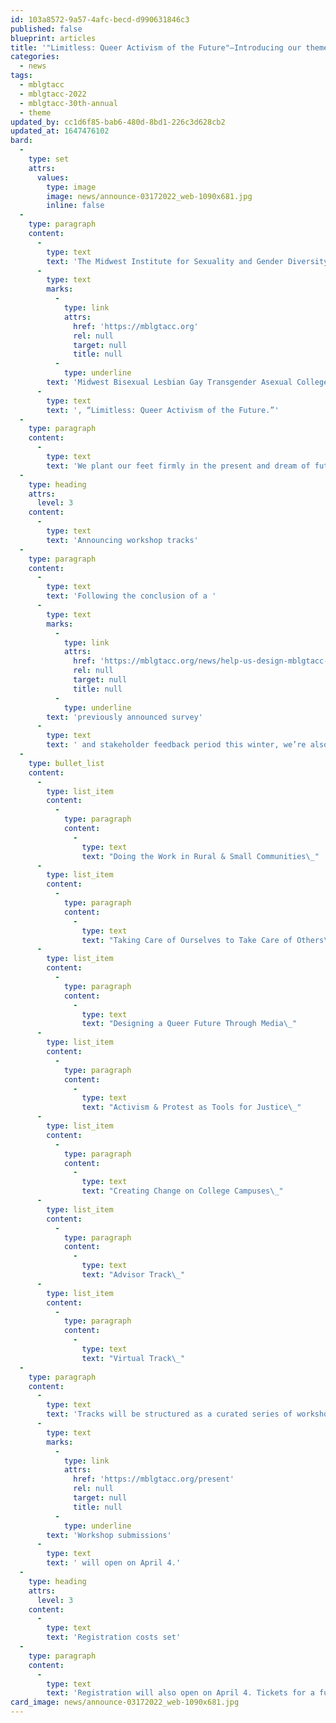 ```yaml
---
id: 103a8572-9a57-4afc-becd-d990631846c3
published: false
blueprint: articles
title: '"Limitless: Queer Activism of the Future"—Introducing our theme for the 30th annual MBLGTACC, plus new track and registration details'
categories:
  - news
tags:
  - mblgtacc
  - mblgtacc-2022
  - mblgtacc-30th-annual
  - theme
updated_by: cc1d6f85-bab6-480d-8bd1-226c3d628cb2
updated_at: 1647476102
bard:
  -
    type: set
    attrs:
      values:
        type: image
        image: news/announce-03172022_web-1090x681.jpg
        inline: false
  -
    type: paragraph
    content:
      -
        type: text
        text: 'The Midwest Institute for Sexuality and Gender Diversity and the 2022 MBLGTACC planning team are pleased to announce the theme of the 30th annual '
      -
        type: text
        marks:
          -
            type: link
            attrs:
              href: 'https://mblgtacc.org'
              rel: null
              target: null
              title: null
          -
            type: underline
        text: 'Midwest Bisexual Lesbian Gay Transgender Asexual College Conference'
      -
        type: text
        text: ', “Limitless: Queer Activism of the Future.”'
  -
    type: paragraph
    content:
      -
        type: text
        text: 'We plant our feet firmly in the present and dream of futures where joy, liberation, love, safety, possibility, and abundance are our collective reality. The work of cultivating these futures is both shared and individual, and it grows upon the fights and efforts of those before us. At a time of unprecedented and renewed political, legal, cultural, and personal attacks at our very humanity, we cannot stop this work. We are secure in the belief that queer activisms of the future must center the needs of the most marginalized to achieve these dreams for all. We remain committed to cultivating MBLGTACC as a space where this work can land, take root, and bear fruit. And most of all, we believe that when we work together to advocate and act for justice, our potential for positive change is limitless.'
  -
    type: heading
    attrs:
      level: 3
    content:
      -
        type: text
        text: 'Announcing workshop tracks'
  -
    type: paragraph
    content:
      -
        type: text
        text: 'Following the conclusion of a '
      -
        type: text
        marks:
          -
            type: link
            attrs:
              href: 'https://mblgtacc.org/news/help-us-design-mblgtacc-2022-workshop-tracks'
              rel: null
              target: null
              title: null
          -
            type: underline
        text: 'previously announced survey'
      -
        type: text
        text: ' and stakeholder feedback period this winter, we’re also pleased to announce the workshop tracks for MBLGTACC 2022:'
  -
    type: bullet_list
    content:
      -
        type: list_item
        content:
          -
            type: paragraph
            content:
              -
                type: text
                text: "Doing the Work in Rural & Small Communities\_"
      -
        type: list_item
        content:
          -
            type: paragraph
            content:
              -
                type: text
                text: "Taking Care of Ourselves to Take Care of Others\_"
      -
        type: list_item
        content:
          -
            type: paragraph
            content:
              -
                type: text
                text: "Designing a Queer Future Through Media\_"
      -
        type: list_item
        content:
          -
            type: paragraph
            content:
              -
                type: text
                text: "Activism & Protest as Tools for Justice\_"
      -
        type: list_item
        content:
          -
            type: paragraph
            content:
              -
                type: text
                text: "Creating Change on College Campuses\_"
      -
        type: list_item
        content:
          -
            type: paragraph
            content:
              -
                type: text
                text: "Advisor Track\_"
      -
        type: list_item
        content:
          -
            type: paragraph
            content:
              -
                type: text
                text: "Virtual Track\_"
  -
    type: paragraph
    content:
      -
        type: text
        text: 'Tracks will be structured as a curated series of workshops centered around a common theme or topic, and will aid attendees in choosing which workshops to attend based on their interests and aspirations. We look forward to sharing fuller descriptions and more information on workshop track categories later this month. '
      -
        type: text
        marks:
          -
            type: link
            attrs:
              href: 'https://mblgtacc.org/present'
              rel: null
              target: null
              title: null
          -
            type: underline
        text: 'Workshop submissions'
      -
        type: text
        text: ' will open on April 4.'
  -
    type: heading
    attrs:
      level: 3
    content:
      -
        type: text
        text: 'Registration costs set'
  -
    type: paragraph
    content:
      -
        type: text
        text: 'Registration will also open on April 4. Tickets for a full, in-person experience will be available at $85 per person, with the option to add a boxed lunch for Saturday’s on-site lunch and learn at $10 per person. For those unable to join us in Columbus, tickets will also be available for a dedicated virtual track at $20 per person.'
card_image: news/announce-03172022_web-1090x681.jpg
---
```

